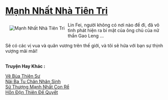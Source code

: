 <a href="https://truyentiki.com/manh-nhat-nha-tien-tri.33922/" title="Mạnh Nhất Nhà Tiên Tri"><h1>Mạnh Nhất Nhà Tiên Tri</h1></a><div style="display:table"><img align="right" style="float: left; padding: 10px;" src="https://truyentiki.com/a/img/str/src/33922.jpg" alt="Mạnh Nhất Nhà Tiên Tri">Lin Fei, người không có nơi nào để đi, đã vô tình phát hiện ra bí mật của ông chủ của nữ thần Gao Leng ... <p></p> Sẽ có các vị vua và quân vương trên thế giới, và tôi sẽ hứa với bạn sự thịnh vượng mãi mãi!</div><p><br><b>Truyện Hay Khác :</b></p><a href="https://truyentiki.com/ve-bua-thien-su.33921/" alt="Vẽ Bùa Thiên Sư">Vẽ Bùa Thiên Sư</a><br/><a href="https://github.com/nownovels/top500/tree/master/truyenhay/33586/" alt="Nãi Ba Tu Chân Nhân Sinh">Nãi Ba Tu Chân Nhân Sinh</a><br/><a href="https://github.com/nownovels/top500/tree/master/truyenhay/33580/" alt="Sử Thượng Mạnh Nhất Con Rể">Sử Thượng Mạnh Nhất Con Rể</a><br/><a href="https://github.com/nownovels/top500/tree/master/truyenhay/33731/" alt="Hỗn Độn Thiên Đế Quyết">Hỗn Độn Thiên Đế Quyết</a><br/>